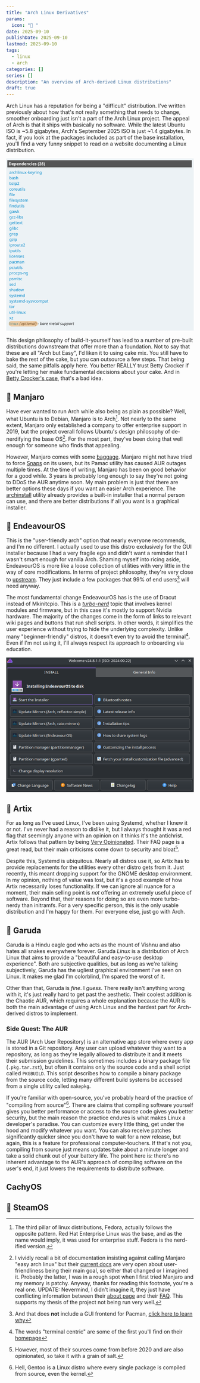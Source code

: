 ```yaml
---
title: "Arch Linux Derivatives"
params:
  icon: "󰜡 "
date: 2025-09-10
publishDate: 2025-09-10
lastmod: 2025-09-10
tags:
  - linux
  - arch
categories: []
series: []
description: "An overview of Arch-derived Linux distributions"
draft: true
---
```


Arch Linux has a reputation for being a "difficult" distribution. I've written
previously about how that's not really something that needs to change, smoother
onboarding just isn't a part of the Arch Linux project. The appeal of Arch is
that it ships with basically no software. While the latest Ubuntu ISO is ~5.8
gigabytes, Arch's September 2025 ISO is just ~1.4 gigabytes. In fact, if you
look at the packages included as part of the base installation, you'll find a
very funny snippet to read on a website documenting a Linux distribution.

![List of dependencies defining an Arch Linux system. Linux itself is optional.](./images/linux-optional.png "Yes I know it's because of LTS and zen kernels, shush")

This design philosophy of build-it-yourself has lead to a number of pre-built
distributions downstream that offer more than a foundation. Not to say that
these are all "Arch but Easy", I'd liken it to using cake mix. You still have to
bake the rest of the cake, but you can outsource a few steps. That being said,
the same pitfalls apply here. You better REALLY trust Betty Crocker if you're
letting her make fundamental decisions about your cake. And in
[Betty Crocker's case](https://www.thekitchn.com/grandmas-arent-buying-boxed-cake-mix-23687784),
that's a bad idea.

##  Manjaro

Have ever wanted to run Arch while also being as plain as possible? Well, what
Ubuntu is to Debian, Manjaro is to Arch[^1]. Not nearly to the same extent,
Manjaro only established a company to offer enterprise support in 2019, but the
project overall follows Ubuntu's design philosophy of de-nerdifying the base
OS[^2]. For the most part, they've been doing that well enough for someone who
finds that appealing.

However, Manjaro comes with some [baggage](https://manjarno.pages.dev/). Manjaro
might not have tried to force
[Snaps](<https://en.wikipedia.org/wiki/Snap_(software)#Reception>) on its users,
but its Pamac utility has caused AUR outages multiple times. At the time of
writing, Manjaro has been on good behavior for a good while. 3 years is probably
long enough to say they're not going to DDoS the AUR anytime soon. My main
problem is just that there are better options these days if you want an easier
Arch experience. The [archinstall](https://github.com/archlinux/archinstall)
utility already provides a built-in installer that a normal person can use, and
there are better distributions if all you want is a graphical installer.

##  EndeavourOS

This is the "user-friendly arch" option that nearly everyone recommends, and I'm
no different. I actually used to use this distro exclusively for the GUI
installer because I had a very fragile ego and didn't want a reminder that I
wasn't smart enough for vanilla Arch. Shaming myself into ricing aside,
EndeavourOS is more like a loose collection of utilities with very little in the
way of core modifications. In terms of project philosophy, they're very close to
[upstream](<https://en.wikipedia.org/wiki/Upstream_(software_development)>).
They just include a few packages that 99% of end users[^3] will need anyway.

The most fundamental change EndeavourOS has is the use of Dracut instead of
Mkinitcpio. This is a
[_turbo-nerd_](https://en.wikipedia.org/wiki/Initial_ramdisk) topic that
involves kernel modules and firmware, but in this case it's mostly to support
Nvidia hardware. The majority of the changes come in the form of links to
relevant wiki pages and buttons that run shell scripts. In other words, it
simplifies the user experience without trying to hide the underlying complexity.
Unlike many "beginner-friendly" distros, it doesn't even try to avoid the
terminal[^4]. Even if I'm not using it, I'll always respect its approach to
onboarding via education.

![EndeavourOS's welcome screen, showing links to scripts and wiki pages](./images/welcome.png "Don't know what these mean? Look it up! You have Google!")

##  Artix

For as long as I've used Linux, I've been using Systemd, whether I knew it or
not. I've never had a reason to dislike it, but I always thought it was a red
flag that seemingly anyone with an opinion on it thinks it's the antichrist.
Artix follows that pattern by being
[Very Opinionated](https://artixlinux.org/faq.php). Their FAQ page is a great
read, but their main criticisms come down to security and bloat[^5].

Despite this, Systemd is ubiquitous. Nearly all distros use it, so Artix has to
provide replacements for the utilities every other distro gets from it. Just
recently, this meant dropping support for the GNOME desktop environment. In my
opinion, nothing of value was lost, but it's a good example of how Artix
necessarily loses functionality. If we can ignore all nuance for a moment, their
main selling point is _not_ offering an extremely useful piece of software.
Beyond that, their reasons for doing so are even more turbo-nerdy than
initramfs. For a very specific person, this is the only usable distribution and
I'm happy for them. For everyone else, just go with Arch.

##  Garuda

Garuda is a Hindu eagle god who acts as the mount of Vishnu and also hates all
snakes everywhere forever. Garuda _Linux_ is a distribution of Arch Linux that
aims to provide a "beautiful and easy-to-use desktop experience". Both are
subjective qualities, but as long as we're talking subjectively, Garuda has the
ugliest graphical environment I've seen on Linux. It makes me glad I'm
colorblind, I'm spared the worst of it.

Other than that, Garuda is _fine_. I _guess_. There really isn't anything wrong
with it, it's just really hard to get past the aesthetic. Their coolest addition
is the Chaotic AUR, which requires a whole explanation because the AUR is both
the main advantage of using Arch Linux and the hardest part for Arch-derived
distros to implement.

### Side Quest: The AUR

The AUR (Arch User Repository) is an alternative app store where every app is
stored in a Git repository. Any user can upload whatever they want to a
repository, as long as they're legally allowed to distribute it and it meets
their submission guidelines. This sometimes includes a binary package file
(`.pkg.tar.zst`), but often it contains only the source code and a shell script
called `PKGBUILD`. This script describes how to compile a binary package from
the source code, letting many different build systems be accessed from a single
utility called `makepkg`.

If you're familiar with open-source, you've probably heard of the practice of
"compiling from source"[^6]. There are claims that compiling software yourself
gives you better performance or access to the source code gives you better
security, but the main reason the practice endures is what makes Linux a
developer's paradise. You can customize every little thing, get under the hood
and modify whatever you want. You can also receive patches significantly quicker
since you don't have to wait for a new release, but again, this is a feature for
professional computer-touchers. If that's not you, compiling from source just
means updates take about a minute longer and take a solid chunk out of your
battery life. The point here is: there's no inherent advantage to the AUR's
approach of compiling software on the user's end, it just lowers the
requirements to distribute software.

## CachyOS

##  SteamOS

[^1]:
    The third pillar of linux distributions, Fedora, actually follows the
    opposite pattern. Red Hat Enterprise Linux was the base, and as the name
    would imply, it was used for enterprise stuff. Fedora is the nerd-ified
    version.

[^2]:
    I vividly recall a bit of documentation insisting against calling Manjaro
    "easy arch linux" but their
    [current docs](https://wiki.manjaro.org/index.php/About_Manjaro) are very
    open about user-friendliness being their main goal, so either that changed
    or I imagined it. Probably the latter, I was in a rough spot when I first
    tried Manjaro and my memory is patchy. Anyway, thanks for reading this
    footnote, you're a real one. UPDATE: Nevermind, I didn't imagine it, they
    just have conflicting information between their
    [about page](https://wiki.manjaro.org/index.php/About_Manjaro) and their
    [FAQ](https://wiki.manjaro.org/index.php/Manjaro_FAQ). This supports my
    thesis of the project not being run very well.

[^3]:
    And that does **not** include a GUI frontend for Pacman,
    [click here to learn why](https://discovery.endeavouros.com/articles/does-endeavouros-frown-upon-gui-solutions-for-pacman/2019/11/)

[^4]:
    The words "terminal centric" are some of the first you'll find on their
    [homepage](https://endeavouros.com/)

[^5]:
    However, most of their sources come from before 2020 and are also
    opinionated, so take it with a grain of salt.

[^6]:
    Hell, Gentoo is a Linux distro where every single package is compiled from
    source, even the kernel.
